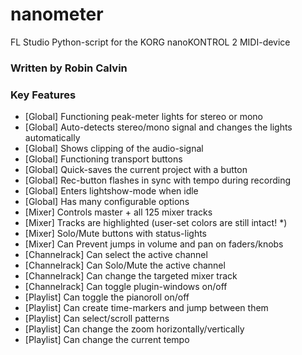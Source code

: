 # nanometer
FL Studio Python-script for the KORG nanoKONTROL 2 MIDI-device
### Written by Robin Calvin
### Key Features
* [Global]		Functioning peak-meter lights for stereo or mono
* [Global]		Auto-detects stereo/mono signal and changes the lights automatically
* [Global]		Shows clipping of the audio-signal
* [Global]		Functioning transport buttons
* [Global]		Quick-saves the current project with a button
* [Global]		Rec-button flashes in sync with tempo during recording
* [Global]		Enters lightshow-mode when idle
* [Global]		Has many configurable options
* [Mixer]		Controls master + all 125 mixer tracks
* [Mixer]		Tracks are highlighted (user-set colors are still intact! *)
* [Mixer]		Solo/Mute buttons with status-lights
* [Mixer]		Can Prevent jumps in volume and pan on faders/knobs
* [Channelrack]	Can select the active channel
* [Channelrack]	Can Solo/Mute the active channel
* [Channelrack]	Can change the targeted mixer track
* [Channelrack]	Can toggle plugin-windows on/off
* [Playlist]		Can toggle the pianoroll on/off
* [Playlist]		Can create time-markers and jump between them
* [Playlist]		Can select/scroll patterns
* [Playlist]		Can change the zoom horizontally/vertically
* [Playlist]		Can change the current tempo
